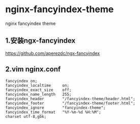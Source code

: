 # nginx-fancyindex-theme
nginx fancyindex theme

## 1.安装ngx-fancyindex
https://github.com/aperezdc/ngx-fancyindex

## 2.vim nginx.conf

```
fancyindex on;
fancyindex_localtime     on; 
fancyindex_exact_size    off;
fancyindex_name_length   255;
fancyindex_header        "/fancyindex-theme/header.html"; 
fancyindex_footer        "/fancyindex-theme/footer.html";
fancyindex_ignore        "fancyindex-theme";
fancyindex_time_format   "%Y-%m-%d %H:%M";
charset utf-8,gbk;
```
